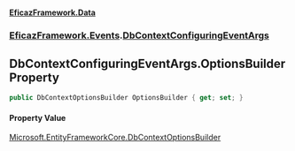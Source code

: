 #### [EficazFramework.Data](EficazFrameworkData.md 'EficazFramework Data')
### [EficazFramework.Events](EficazFrameworkData.md#EficazFramework.Events 'EficazFramework.Events').[DbContextConfiguringEventArgs](EficazFramework.Events/DbContextConfiguringEventArgs.md 'EficazFramework.Events.DbContextConfiguringEventArgs')

## DbContextConfiguringEventArgs.OptionsBuilder Property

```csharp
public DbContextOptionsBuilder OptionsBuilder { get; set; }
```

#### Property Value
[Microsoft.EntityFrameworkCore.DbContextOptionsBuilder](https://docs.microsoft.com/en-us/dotnet/api/Microsoft.EntityFrameworkCore.DbContextOptionsBuilder 'Microsoft.EntityFrameworkCore.DbContextOptionsBuilder')